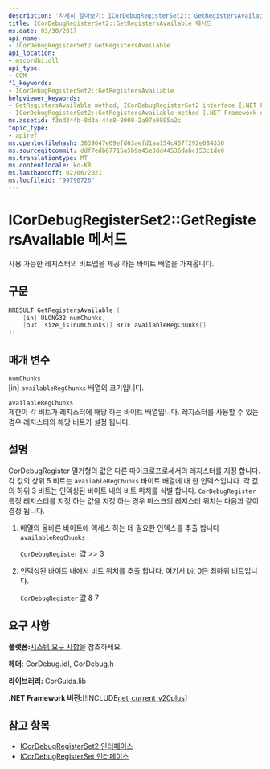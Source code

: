 ```yaml
---
description: '자세히 알아보기: ICorDebugRegisterSet2:: GetRegistersAvailable 메서드'
title: ICorDebugRegisterSet2::GetRegistersAvailable 메서드
ms.date: 03/30/2017
api_name:
- ICorDebugRegisterSet2.GetRegistersAvailable
api_location:
- mscordbi.dll
api_type:
- COM
f1_keywords:
- ICorDebugRegisterSet2::GetRegistersAvailable
helpviewer_keywords:
- GetRegistersAvailable method, ICorDebugRegisterSet2 interface [.NET Framework debugging]
- ICorDebugRegisterSet2::GetRegistersAvailable method [.NET Framework debugging]
ms.assetid: f3ed344b-0d3a-44e8-8000-2a97e0805a2c
topic_type:
- apiref
ms.openlocfilehash: 3839647e69efd63aefd1aa154c457f292e684336
ms.sourcegitcommit: ddf7edb67715a5b9a45e3dd44536dabc153c1de0
ms.translationtype: MT
ms.contentlocale: ko-KR
ms.lasthandoff: 02/06/2021
ms.locfileid: "99790726"
---
```

# <a name="icordebugregisterset2getregistersavailable-method"></a>ICorDebugRegisterSet2::GetRegistersAvailable 메서드

사용 가능한 레지스터의 비트맵을 제공 하는 바이트 배열을 가져옵니다.  
  
## <a name="syntax"></a>구문  
  
```cpp  
HRESULT GetRegistersAvailable (  
    [in] ULONG32 numChunks,  
    [out, size_is(numChunks)] BYTE availableRegChunks[]  
);  
```  
  
## <a name="parameters"></a>매개 변수  

 `numChunks`  
 [in] `availableRegChunks` 배열의 크기입니다.  
  
 `availableRegChunks`  
 제한이 각 비트가 레지스터에 해당 하는 바이트 배열입니다. 레지스터를 사용할 수 있는 경우 레지스터의 해당 비트가 설정 됩니다.  
  
## <a name="remarks"></a>설명  

 CorDebugRegister 열거형의 값은 다른 마이크로프로세서의 레지스터를 지정 합니다. 각 값의 상위 5 비트는 `availableRegChunks` 바이트 배열에 대 한 인덱스입니다. 각 값의 하위 3 비트는 인덱싱된 바이트 내의 비트 위치를 식별 합니다. `CorDebugRegister`특정 레지스터를 지정 하는 값을 지정 하는 경우 마스크의 레지스터 위치는 다음과 같이 결정 됩니다.  
  
1. 배열의 올바른 바이트에 액세스 하는 데 필요한 인덱스를 추출 합니다 `availableRegChunks` .  
  
     `CorDebugRegister` 값 >> 3  
  
2. 인덱싱된 바이트 내에서 비트 위치를 추출 합니다. 여기서 bit 0은 최하위 비트입니다.  
  
     `CorDebugRegister` 값 & 7  
  
## <a name="requirements"></a>요구 사항  

 **플랫폼:**[시스템 요구 사항](../../get-started/system-requirements.md)을 참조하세요.  
  
 **헤더:** CorDebug.idl, CorDebug.h  
  
 **라이브러리:** CorGuids.lib  
  
 **.NET Framework 버전:**[!INCLUDE[net_current_v20plus](../../../../includes/net-current-v20plus-md.md)]  
  
## <a name="see-also"></a>참고 항목

- [ICorDebugRegisterSet2 인터페이스](icordebugregisterset2-interface.md)
- [ICorDebugRegisterSet 인터페이스](icordebugregisterset-interface.md)
